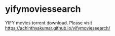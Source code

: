# yifymoviessearch
YIFY movies torrent download. Please visit  https://achinthyakumar.github.io/yifymoviessearch/
